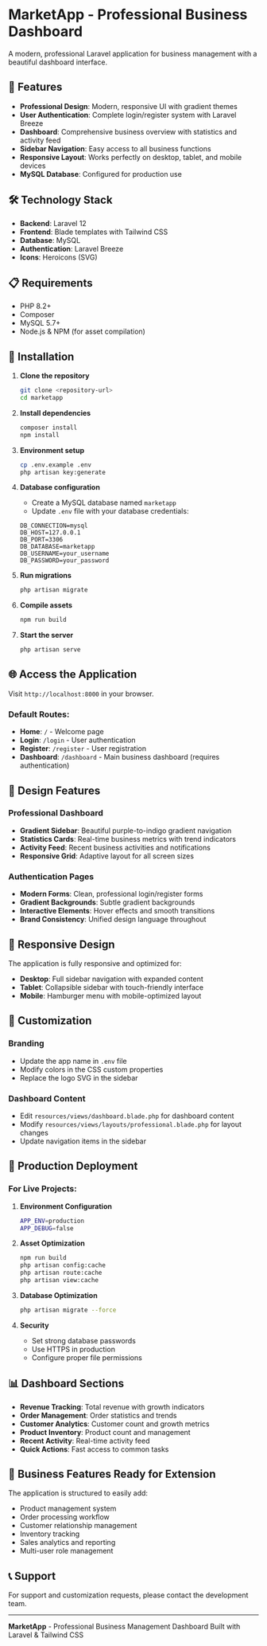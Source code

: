 # MarketApp - Professional Business Dashboard

A modern, professional Laravel application for business management with a beautiful dashboard interface.

## 🚀 Features

- **Professional Design**: Modern, responsive UI with gradient themes
- **User Authentication**: Complete login/register system with Laravel Breeze
- **Dashboard**: Comprehensive business overview with statistics and activity feed
- **Sidebar Navigation**: Easy access to all business functions
- **Responsive Layout**: Works perfectly on desktop, tablet, and mobile devices
- **MySQL Database**: Configured for production use

## 🛠️ Technology Stack

- **Backend**: Laravel 12
- **Frontend**: Blade templates with Tailwind CSS
- **Database**: MySQL
- **Authentication**: Laravel Breeze
- **Icons**: Heroicons (SVG)

## 📋 Requirements

- PHP 8.2+
- Composer
- MySQL 5.7+
- Node.js & NPM (for asset compilation)

## 🚀 Installation

1. **Clone the repository**
   ```bash
   git clone <repository-url>
   cd marketapp
   ```

2. **Install dependencies**
   ```bash
   composer install
   npm install
   ```

3. **Environment setup**
   ```bash
   cp .env.example .env
   php artisan key:generate
   ```

4. **Database configuration**
   - Create a MySQL database named `marketapp`
   - Update `.env` file with your database credentials:
   ```
   DB_CONNECTION=mysql
   DB_HOST=127.0.0.1
   DB_PORT=3306
   DB_DATABASE=marketapp
   DB_USERNAME=your_username
   DB_PASSWORD=your_password
   ```

5. **Run migrations**
   ```bash
   php artisan migrate
   ```

6. **Compile assets**
   ```bash
   npm run build
   ```

7. **Start the server**
   ```bash
   php artisan serve
   ```

## 🌐 Access the Application

Visit `http://localhost:8000` in your browser.

### Default Routes:
- **Home**: `/` - Welcome page
- **Login**: `/login` - User authentication
- **Register**: `/register` - User registration
- **Dashboard**: `/dashboard` - Main business dashboard (requires authentication)

## 🎨 Design Features

### Professional Dashboard
- **Gradient Sidebar**: Beautiful purple-to-indigo gradient navigation
- **Statistics Cards**: Real-time business metrics with trend indicators
- **Activity Feed**: Recent business activities and notifications
- **Responsive Grid**: Adaptive layout for all screen sizes

### Authentication Pages
- **Modern Forms**: Clean, professional login/register forms
- **Gradient Backgrounds**: Subtle gradient backgrounds
- **Interactive Elements**: Hover effects and smooth transitions
- **Brand Consistency**: Unified design language throughout

## 📱 Responsive Design

The application is fully responsive and optimized for:
- **Desktop**: Full sidebar navigation with expanded content
- **Tablet**: Collapsible sidebar with touch-friendly interface
- **Mobile**: Hamburger menu with mobile-optimized layout

## 🔧 Customization

### Branding
- Update the app name in `.env` file
- Modify colors in the CSS custom properties
- Replace the logo SVG in the sidebar

### Dashboard Content
- Edit `resources/views/dashboard.blade.php` for dashboard content
- Modify `resources/views/layouts/professional.blade.php` for layout changes
- Update navigation items in the sidebar

## 🚀 Production Deployment

### For Live Projects:

1. **Environment Configuration**
   ```bash
   APP_ENV=production
   APP_DEBUG=false
   ```

2. **Asset Optimization**
   ```bash
   npm run build
   php artisan config:cache
   php artisan route:cache
   php artisan view:cache
   ```

3. **Database Optimization**
   ```bash
   php artisan migrate --force
   ```

4. **Security**
   - Set strong database passwords
   - Use HTTPS in production
   - Configure proper file permissions

## 📊 Dashboard Sections

- **Revenue Tracking**: Total revenue with growth indicators
- **Order Management**: Order statistics and trends
- **Customer Analytics**: Customer count and growth metrics
- **Product Inventory**: Product count and management
- **Recent Activity**: Real-time activity feed
- **Quick Actions**: Fast access to common tasks

## 🎯 Business Features Ready for Extension

The application is structured to easily add:
- Product management system
- Order processing workflow
- Customer relationship management
- Inventory tracking
- Sales analytics and reporting
- Multi-user role management

## 📞 Support

For support and customization requests, please contact the development team.

---

**MarketApp** - Professional Business Management Dashboard
Built with Laravel & Tailwind CSS